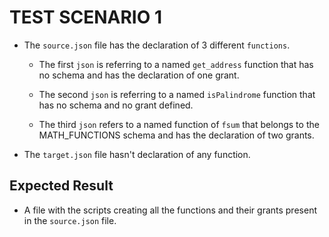 # TEST SCENARIO 1

- The `source.json` file has the declaration of 3 different `functions`.
  - The first `json` is referring to a named `get_address` function that has no schema and has the declaration of one grant.

  - The second `json` is referring to a named `isPalindrome` function that has no schema and no grant defined.

  - The third `json` refers to a named function of `fsum` that belongs to the MATH_FUNCTIONS schema and has the declaration of two grants.

- The `target.json` file hasn't declaration of any function.

## Expected Result

- A file with the scripts creating all the functions and their grants present in the `source.json` file.
